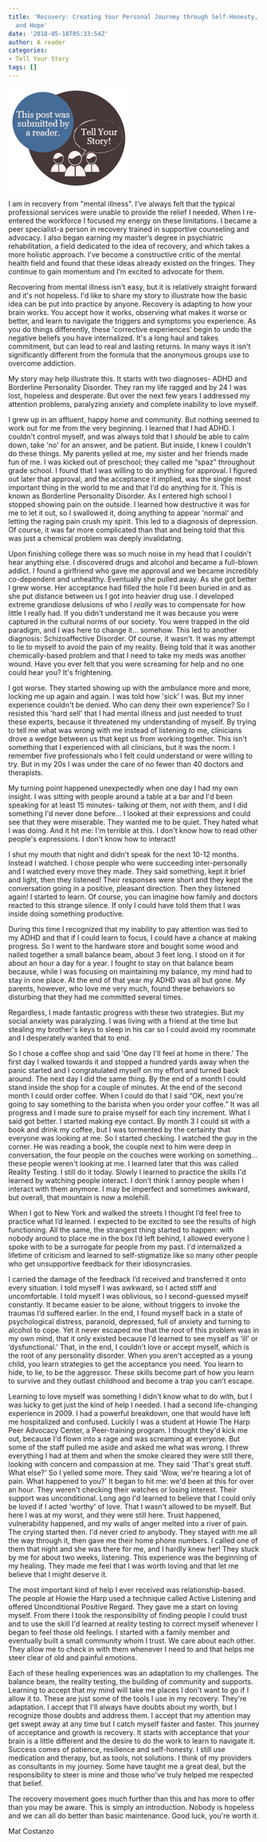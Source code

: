 ```yaml
---
title: 'Recovery: Creating Your Personal Journey through Self-Honesty, Resilience
  and Hope'
date: '2018-05-18T05:33:54Z'
author: A reader
categories:
- Tell Your Story
tags: []
---
```


<span style="color: #000000;"><img class="alignleft wp-image-1519 size-full" src="/images/tell-your-story.png" alt="This post was submitted by a reader." width="247" height="209" /></span>

I am in recovery from "mental illness". I’ve always felt that the typical professional services were unable to provide the relief I needed. When I re-entered the workforce I focused my energy on these limitations. I became a peer specialist-a person in recovery trained in supportive counseling and advocacy. I also began earning my master’s degree in psychiatric rehabilitation, a field dedicated to the idea of recovery, and which takes a more holistic approach. I've become a constructive critic of the mental health field and found that these ideas already existed on the fringes. They continue to gain momentum and I’m excited to advocate for them.

Recovering from mental illness isn't easy, but it is relatively straight forward and it's not hopeless. I'd like to share my story to illustrate how the basic idea can be put into practice by anyone. Recovery is adapting to how your brain works. You accept how it works, observing what makes it worse or better, and learn to navigate the triggers and symptoms you experience. As you do things differently, these 'corrective experiences' begin to undo the negative beliefs you have internalized. It's a long haul and takes commitment, but can lead to real and lasting returns. In many ways it isn't significantly different from the formula that the anonymous groups use to overcome addiction.

My story may help illustrate this. It starts with two diagnoses- ADHD and Borderline Personality Disorder. They ran my life ragged and by 24 I was lost, hopeless and desperate. But over the next few years I addressed my attention problems, paralyzing anxiety and complete inability to love myself.

I grew up in an affluent, happy home and community. But nothing seemed to work out for me from the very beginning. I learned that I had ADHD. I couldn't control myself, and was always told that I <em>should</em> be able to calm down, take 'no' for an answer, and be patient. But inside, I knew I couldn't do these things. My parents yelled at me, my sister and her friends made fun of me. I was kicked out of preschool; they called me “spaz” throughout grade school. I found that I was willing to do anything for approval. I figured out later that approval, and the acceptance it implied, was the single most important thing in the world to me and that I'd do anything for it. This is known as Borderline Personality Disorder. As I entered high school I stopped showing pain on the outside. I learned how destructive it was for me to let it out, so I swallowed it, doing anything to appear 'normal' and letting the raging pain crush my spirit. This led to a diagnosis of depression. Of course, it was far more complicated than that and being told that this was just a chemical problem was deeply invalidating.

Upon finishing college there was so much noise in my head that I couldn't hear anything else. I discovered drugs and alcohol and became a full-blown addict. I found a girlfriend who gave me approval and we became incredibly co-dependent and unhealthy. Eventually she pulled away. As she got better I grew worse. Her acceptance had filled the hole I'd been buried in and as she put distance between us I got into heavier drug use. I developed extreme grandiose delusions of who I <em>really</em> was to compensate for how little I really had. If you didn't understand me it was because you were captured in the cultural norms of our society. You were trapped in the old paradigm, and I was here to change it... somehow. This led to another diagnosis: Schizoaffective Disorder. Of course, it wasn't. It was my attempt to lie to myself to avoid the pain of my reality. Being told that it was another chemically-based problem and that I need to take my meds was another wound. Have you ever felt that you were screaming for help and no one could hear you? It's frightening.

I got worse. They started showing up with the ambulance more and more, locking me up again and again. I was told how 'sick' I was. But my inner experience couldn't be denied. Who can deny their own experience? So I resisted this 'hard sell' that I had mental illness and just needed to trust these experts, because it threatened my understanding of myself. By trying to tell me what was wrong with me instead of listening <em>to</em> me, clinicians drove a wedge between us that kept us from working together. This isn't something that I experienced with all clinicians, but it was the norm. I remember five professionals who I felt could understand or were willing to try. But in my 20s I was under the care of no fewer than 40 doctors and therapists.

My turning point happened unexpectedly when one day I had my own insight. I was sitting with people around a table at a bar and I'd been speaking for at least 15 minutes- talking <em>at</em> them, not <em>with</em> them, and I did something I'd never done before... I looked at their expressions and could see that they were miserable. They wanted me to be quiet. They hated what I was doing. And it hit me: I'm terrible at this. I don't know how to read other people's expressions. I don't know how to interact!

I shut my mouth that night and didn't speak for the next 10-12 months. Instead I watched. I chose people who were succeeding inter-personally and I watched every move they made. They said something, kept it brief and light, then they listened! Their responses were short and they kept the conversation going in a positive, pleasant direction. Then they listened again! I started to learn. Of course, you can imagine how family and doctors reacted to this strange silence. If only I could have told them that I was inside doing something productive.

During this time I recognized that my inability to pay attention was tied to my ADHD and that if I could learn to focus, I could have a chance at making progress. So I went to the hardware store and bought some wood and nailed together a small balance beam, about 3 feet long. I stood on it for about an hour a day for a year. I fought to stay on that balance beam because, while I was focusing on maintaining my balance, my mind had to stay in one place. At the end of that year my ADHD was all but gone. My parents, however, who love me very much, found these behaviors so disturbing that they had me committed several times.

Regardless, I made fantastic progress with these two strategies. But my social anxiety was paralyzing. I was living with a friend at the time but stealing my brother's keys to sleep in his car so I could avoid my roommate and I desperately wanted that to end.

So I chose a coffee shop and said 'One day I'll feel at home in there.' The first day I walked towards it and stopped a hundred yards away when the panic started and I congratulated myself on my effort and turned back around. The next day I did the same thing. By the end of a month I could stand inside the shop for a couple of minutes. At the end of the second month I could order coffee. When I could do that I said “OK, next you're going to say something to the barista when you order your coffee.” It was all progress and I made sure to praise myself for each tiny increment. What I said got better. I started making eye contact. By month 3 I could sit with a book and drink my coffee, but I was tormented by the certainty that everyone was looking at me. So I started checking. I watched the guy in the corner. He was reading a book, the couple next to him were deep in conversation, the four people on the couches were working on something... these people weren't looking at me. I learned later that this was called Reality Testing. I still do it today. Slowly I learned to practice the skills I'd learned by watching people interact. I don't think I annoy people when I interact with them anymore. I may be imperfect and sometimes awkward, but overall, that mountain is now a molehill.

When I got to New York and walked the streets I thought I’d feel free to practice what I’d learned. I expected to be excited to see the results of high functioning. All the same, the strangest thing started to happen: with nobody around to place me in the box I’d left behind, I allowed everyone I spoke with to be a surrogate for people from my past. I'd internalized a lifetime of criticism and learned to self-stigmatize like so many other people who get unsupportive feedback for their idiosyncrasies.

I carried the damage of the feedback I’d received and transferred it onto every situation. I told myself I was awkward, so I acted stiff and uncomfortable. I told myself I was oblivious, so I second-guessed myself constantly. It became easier to be alone, without triggers to invoke the traumas I’d suffered earlier. In the end, I found myself back in a state of psychological distress, paranoid, depressed, full of anxiety and turning to alcohol to cope. Yet it never escaped me that the root of this problem was in my own mind, that it only existed because I’d learned to see myself as ‘ill’ or ‘dysfunctional.’ That, in the end, I couldn't love or accept myself, which is the root of any personality disorder. When you aren't accepted as a young child, you learn strategies to get the acceptance you need. You learn to hide, to lie, to be the aggressor. These skills become part of how you learn to survive and they outlast childhood and become a trap you can't escape.

Learning to love myself was something I didn't know what to do with, but I was lucky to get just the kind of help I needed. I had a second life-changing experience in 2009. I had a powerful breakdown, one that would have left me hospitalized and confused. Luckily I was a student at Howie The Harp Peer Advocacy Center, a Peer-training program. I thought they'd kick me out, because I'd flown into a rage and was screaming at everyone. But some of the staff pulled me aside and asked me what was wrong. I threw everything I had at them and when the smoke cleared they were still there, looking with concern and compassion at me. They said 'That's great stuff. What else?' So I yelled some more. They said 'Wow, we're hearing a lot of pain. What happened to you?' It began to hit me: we'd been at this for over an hour. They weren't checking their watches or losing interest. Their support was unconditional. Long ago I'd learned to believe that I could only be loved if I acted 'worthy' of love. That I wasn't allowed to be myself. But here I was at my worst, and they were still here. Trust happened, vulnerability happened, and my walls of anger melted into a river of pain. The crying started then. I'd never cried <em>to </em>anybody. They stayed with me all the way through it, then gave me their home phone numbers. I called one of them that night and she was there for me, and I hardly knew her! They stuck by me for about two weeks, listening. This experience was the beginning of my healing. They made me feel that I was worth loving and that let me believe that I might deserve it.

The most important kind of help I ever received was relationship-based. The people at Howie the Harp used a technique called Active Listening and offered Unconditional Positive Regard. They gave me a start on loving myself. From there I took the responsibility of finding people I could trust and to use the skill I'd learned at reality testing to correct myself whenever I began to feel those old feelings. I started with a family member and eventually built a small community whom I trust. We care about each other. They allow me to check in with them whenever I need to and that helps me steer clear of old and painful emotions.

Each of these healing experiences was an adaptation to my challenges. The balance beam, the reality testing, the building of community and supports. Learning to accept that my mind will take me places I don't want to go if I allow it to. These are just some of the tools I use in my recovery. They're adaptation. I accept that I'll always have doubts about my worth, but I recognize those doubts and address them. I accept that my attention may get swept away at any time but I catch myself faster and faster. This journey of acceptance and growth is recovery. It starts with acceptance that your brain is a little different and the desire to do the work to learn to navigate it. Success comes of patience, resilience and self-honesty. I still use medication and therapy, but as tools, not solutions. I think of my providers as consultants in my journey. Some have taught me a great deal, but the responsibility to steer is mine and those who've truly helped me respected that belief.

The recovery movement goes much further than this and has more to offer than you may be aware. This is simply an introduction. Nobody is hopeless and we can all do better than basic maintenance. Good luck, you're worth it.

Mat Costanzo

&nbsp;